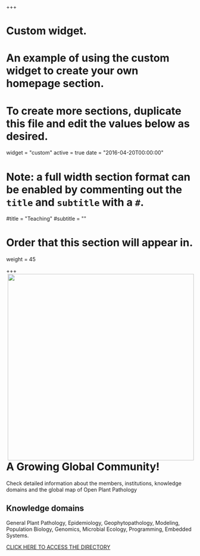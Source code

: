 +++
# Custom widget.
# An example of using the custom widget to create your own homepage section.
# To create more sections, duplicate this file and edit the values below as desired.
widget = "custom"
active = true
date = "2016-04-20T00:00:00"

# Note: a full width section format can be enabled by commenting out the `title` and `subtitle` with a `#`.
#title = "Teaching"
#subtitle = ""

# Order that this section will appear in.
weight = 45

+++
<a href="directory/"><img src = "/img/headers/opp-screen.png" width = 500px  align = right></a>
<h1>A Growing Global Community!</h3>

<p>Check detailed information about the members, institutions, knowledge domains and the global map of Open Plant Pathology </p>

<h2> Knowledge domains</h2>
General Plant Pathology, Epidemiology, Geophytopathology, Modeling, Population Biology, Genomics, Microbial Ecology, Programming, Embedded Systems.

<p><a href="directory/" class="btn btn-primary btn-outline">CLICK HERE TO ACCESS THE DIRECTORY</a> </p>
